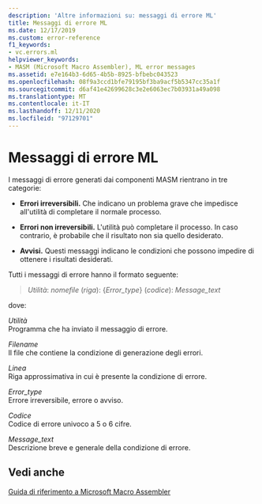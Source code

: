 ```yaml
---
description: 'Altre informazioni su: messaggi di errore ML'
title: Messaggi di errore ML
ms.date: 12/17/2019
ms.custom: error-reference
f1_keywords:
- vc.errors.ml
helpviewer_keywords:
- MASM (Microsoft Macro Assembler), ML error messages
ms.assetid: e7e164b3-6d65-4b5b-8925-bfbebc043523
ms.openlocfilehash: 08f9a3ccd1bfe79195bf3ba9acf5b5347cc35a1f
ms.sourcegitcommit: d6af41e42699628c3e2e6063ec7b03931a49a098
ms.translationtype: MT
ms.contentlocale: it-IT
ms.lasthandoff: 12/11/2020
ms.locfileid: "97129701"
---
```

# <a name="ml-error-messages"></a>Messaggi di errore ML

I messaggi di errore generati dai componenti MASM rientrano in tre categorie:

- **Errori irreversibili.** Che indicano un problema grave che impedisce all'utilità di completare il normale processo.

- **Errori non irreversibili.** L'utilità può completare il processo. In caso contrario, è probabile che il risultato non sia quello desiderato.

- **Avvisi.** Questi messaggi indicano le condizioni che possono impedire di ottenere i risultati desiderati.

Tutti i messaggi di errore hanno il formato seguente:

> *Utilità*: *nomefile* (*riga*): {*Error_type*} (*codice*): *Message_text*

dove:

*Utilità*\
Programma che ha inviato il messaggio di errore.

*Filename*\
Il file che contiene la condizione di generazione degli errori.

*Linea*\
Riga approssimativa in cui è presente la condizione di errore.

*Error_type*\
Errore irreversibile, errore o avviso.

*Codice*\
Codice di errore univoco a 5 o 6 cifre.

*Message_text*\
Descrizione breve e generale della condizione di errore.

## <a name="see-also"></a>Vedi anche

[Guida di riferimento a Microsoft Macro Assembler](microsoft-macro-assembler-reference.md)
